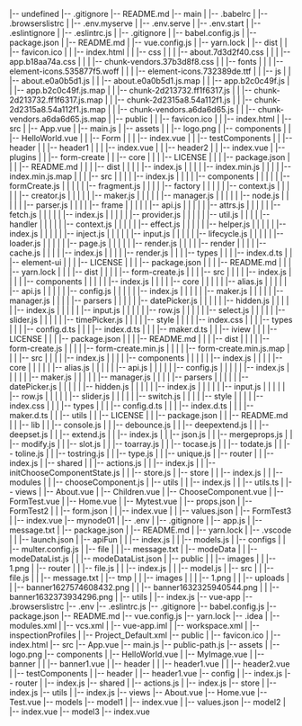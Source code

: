 |-- undefined
    |-- .gitignore
    |-- README.md
    |-- main
    |   |-- .babelrc
    |   |-- .browserslistrc
    |   |-- .env.myserve
    |   |-- .env.serve
    |   |-- .env.start
    |   |-- .eslintignore
    |   |-- .eslintrc.js
    |   |-- .gitignore
    |   |-- babel.config.js
    |   |-- package.json
    |   |-- README.md
    |   |-- vue.config.js
    |   |-- yarn.lock
    |   |-- dist
    |   |   |-- favicon.ico
    |   |   |-- index.html
    |   |   |-- css
    |   |   |   |-- about.7d3d2f40.css
    |   |   |   |-- app.b18aa74a.css
    |   |   |   |-- chunk-vendors.37b3d8f8.css
    |   |   |-- fonts
    |   |   |   |-- element-icons.535877f5.woff
    |   |   |   |-- element-icons.732389de.ttf
    |   |   |-- js
    |   |       |-- about.e0a0b5d1.js
    |   |       |-- about.e0a0b5d1.js.map
    |   |       |-- app.b2c0c49f.js
    |   |       |-- app.b2c0c49f.js.map
    |   |       |-- chunk-2d213732.ff1f6317.js
    |   |       |-- chunk-2d213732.ff1f6317.js.map
    |   |       |-- chunk-2d2315a8.54a112f1.js
    |   |       |-- chunk-2d2315a8.54a112f1.js.map
    |   |       |-- chunk-vendors.a6da6d65.js
    |   |       |-- chunk-vendors.a6da6d65.js.map
    |   |-- public
    |   |   |-- favicon.ico
    |   |   |-- index.html
    |   |-- src
    |       |-- App.vue
    |       |-- main.js
    |       |-- assets
    |       |   |-- logo.png
    |       |-- components
    |       |   |-- HelloWorld.vue
    |       |   |-- Form
    |       |   |   |-- index.vue
    |       |   |-- testComponents
    |       |       |-- header
    |       |           |-- header1
    |       |           |   |-- index.vue
    |       |           |-- header2
    |       |               |-- index.vue
    |       |-- plugins
    |       |   |-- form-create
    |       |       |-- core
    |       |       |   |-- LICENSE
    |       |       |   |-- package.json
    |       |       |   |-- README.md
    |       |       |   |-- dist
    |       |       |   |   |-- index.js
    |       |       |   |   |-- index.min.js
    |       |       |   |   |-- index.min.js.map
    |       |       |   |-- src
    |       |       |   |   |-- index.js
    |       |       |   |   |-- components
    |       |       |   |   |   |-- formCreate.js
    |       |       |   |   |   |-- fragment.js
    |       |       |   |   |-- factory
    |       |       |   |   |   |-- context.js
    |       |       |   |   |   |-- creator.js
    |       |       |   |   |   |-- maker.js
    |       |       |   |   |   |-- manager.js
    |       |       |   |   |   |-- node.js
    |       |       |   |   |   |-- parser.js
    |       |       |   |   |-- frame
    |       |       |   |   |   |-- api.js
    |       |       |   |   |   |-- attrs.js
    |       |       |   |   |   |-- fetch.js
    |       |       |   |   |   |-- index.js
    |       |       |   |   |   |-- provider.js
    |       |       |   |   |   |-- util.js
    |       |       |   |   |-- handler
    |       |       |   |   |   |-- context.js
    |       |       |   |   |   |-- effect.js
    |       |       |   |   |   |-- helper.js
    |       |       |   |   |   |-- index.js
    |       |       |   |   |   |-- inject.js
    |       |       |   |   |   |-- input.js
    |       |       |   |   |   |-- lifecycle.js
    |       |       |   |   |   |-- loader.js
    |       |       |   |   |   |-- page.js
    |       |       |   |   |   |-- render.js
    |       |       |   |   |-- render
    |       |       |   |       |-- cache.js
    |       |       |   |       |-- index.js
    |       |       |   |       |-- render.js
    |       |       |   |-- types
    |       |       |       |-- index.d.ts
    |       |       |-- element-ui
    |       |       |   |-- LICENSE
    |       |       |   |-- package.json
    |       |       |   |-- README.md
    |       |       |   |-- yarn.lock
    |       |       |   |-- dist
    |       |       |   |   |-- form-create.js
    |       |       |   |-- src
    |       |       |   |   |-- index.js
    |       |       |   |   |-- components
    |       |       |   |   |   |-- index.js
    |       |       |   |   |-- core
    |       |       |   |   |   |-- alias.js
    |       |       |   |   |   |-- api.js
    |       |       |   |   |   |-- config.js
    |       |       |   |   |   |-- index.js
    |       |       |   |   |   |-- maker.js
    |       |       |   |   |   |-- manager.js
    |       |       |   |   |-- parsers
    |       |       |   |   |   |-- datePicker.js
    |       |       |   |   |   |-- hidden.js
    |       |       |   |   |   |-- index.js
    |       |       |   |   |   |-- input.js
    |       |       |   |   |   |-- row.js
    |       |       |   |   |   |-- select.js
    |       |       |   |   |   |-- slider.js
    |       |       |   |   |   |-- timePicker.js
    |       |       |   |   |-- style
    |       |       |   |       |-- index.css
    |       |       |   |-- types
    |       |       |       |-- config.d.ts
    |       |       |       |-- index.d.ts
    |       |       |       |-- maker.d.ts
    |       |       |-- iview
    |       |       |   |-- LICENSE
    |       |       |   |-- package.json
    |       |       |   |-- README.md
    |       |       |   |-- dist
    |       |       |   |   |-- form-create.js
    |       |       |   |   |-- form-create.min.js
    |       |       |   |   |-- form-create.min.js.map
    |       |       |   |-- src
    |       |       |   |   |-- index.js
    |       |       |   |   |-- components
    |       |       |   |   |   |-- index.js
    |       |       |   |   |-- core
    |       |       |   |   |   |-- alias.js
    |       |       |   |   |   |-- api.js
    |       |       |   |   |   |-- config.js
    |       |       |   |   |   |-- index.js
    |       |       |   |   |   |-- maker.js
    |       |       |   |   |   |-- manager.js
    |       |       |   |   |-- parsers
    |       |       |   |   |   |-- datePicker.js
    |       |       |   |   |   |-- hidden.js
    |       |       |   |   |   |-- index.js
    |       |       |   |   |   |-- input.js
    |       |       |   |   |   |-- row.js
    |       |       |   |   |   |-- slider.js
    |       |       |   |   |   |-- switch.js
    |       |       |   |   |-- style
    |       |       |   |       |-- index.css
    |       |       |   |-- types
    |       |       |       |-- config.d.ts
    |       |       |       |-- index.d.ts
    |       |       |       |-- maker.d.ts
    |       |       |-- utils
    |       |           |-- LICENSE
    |       |           |-- package.json
    |       |           |-- README.md
    |       |           |-- lib
    |       |               |-- console.js
    |       |               |-- debounce.js
    |       |               |-- deepextend.js
    |       |               |-- deepset.js
    |       |               |-- extend.js
    |       |               |-- index.js
    |       |               |-- json.js
    |       |               |-- mergeprops.js
    |       |               |-- modify.js
    |       |               |-- slot.js
    |       |               |-- toarray.js
    |       |               |-- tocase.js
    |       |               |-- todate.js
    |       |               |-- toline.js
    |       |               |-- tostring.js
    |       |               |-- type.js
    |       |               |-- unique.js
    |       |-- router
    |       |   |-- index.js
    |       |-- shared
    |       |   |-- actions.js
    |       |   |-- index.js
    |       |   |-- initChooseComponentState.js
    |       |   |-- store.js
    |       |-- store
    |       |   |-- index.js
    |       |   |-- modules
    |       |       |-- chooseComponent.js
    |       |-- utils
    |       |   |-- index.js
    |       |   |-- utils.ts
    |       |-- views
    |           |-- About.vue
    |           |-- Children.vue
    |           |-- ChooseComponent.vue
    |           |-- FormTest.vue
    |           |-- Home.vue
    |           |-- Mytest.vue
    |           |-- props.json
    |           |-- FormTest2
    |           |   |-- form.json
    |           |   |-- index.vue
    |           |   |-- values.json
    |           |-- FormTest3
    |               |-- index.vue
    |-- mynode01
    |   |-- .env
    |   |-- .gitignore
    |   |-- app.js
    |   |-- message.txt
    |   |-- package.json
    |   |-- README.md
    |   |-- yarn.lock
    |   |-- .vscode
    |   |   |-- launch.json
    |   |-- apiFun
    |   |   |-- index.js
    |   |   |-- models.js
    |   |-- configs
    |   |   |-- multer.config.js
    |   |-- file
    |   |   |-- message.txt
    |   |-- modeData
    |   |   |-- modeDataList.js
    |   |   |-- modeDataList.json
    |   |-- public
    |   |   |-- images
    |   |       |-- 1.png
    |   |-- router
    |   |   |-- file.js
    |   |   |-- index.js
    |   |   |-- model.js
    |   |-- src
    |   |   |-- file.js
    |   |   |-- message.txt
    |   |-- tmp
    |   |   |-- images
    |   |   |   |-- 1.png
    |   |   |-- uploads
    |   |       |-- banner1627574608432.png
    |   |       |-- banner1632325940544.png
    |   |       |-- banner1632373934296.png
    |   |-- utils
    |       |-- index.js
    |-- vue-app
        |-- .browserslistrc
        |-- .env
        |-- .eslintrc.js
        |-- .gitignore
        |-- babel.config.js
        |-- package.json
        |-- README.md
        |-- vue.config.js
        |-- yarn.lock
        |-- .idea
        |   |-- modules.xml
        |   |-- vcs.xml
        |   |-- vue-app.iml
        |   |-- workspace.xml
        |   |-- inspectionProfiles
        |       |-- Project_Default.xml
        |-- public
        |   |-- favicon.ico
        |   |-- index.html
        |-- src
            |-- App.vue
            |-- main.js
            |-- public-path.js
            |-- assets
            |   |-- logo.png
            |-- components
            |   |-- HelloWorld.vue
            |   |-- MyImage.vue
            |   |-- banner
            |   |   |-- banner1.vue
            |   |-- header
            |   |   |-- header1.vue
            |   |   |-- header2.vue
            |   |-- testComponents
            |       |-- header
            |           |-- header1.vue
            |-- config
            |   |-- index.js
            |-- router
            |   |-- index.js
            |-- shared
            |   |-- actions.js
            |   |-- index.js
            |-- store
            |   |-- index.js
            |-- utils
            |   |-- index.js
            |-- views
                |-- About.vue
                |-- Home.vue
                |-- Test.vue
                |-- models
                    |-- model1
                    |   |-- index.vue
                    |   |-- values.json
                    |-- model2
                    |   |-- index.vue
                    |-- model3
                        |-- index.vue
